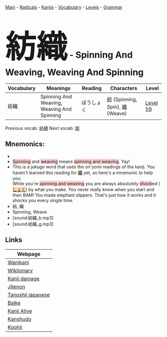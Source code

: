 <style> bigfont {font-size: 100px}</style>
[Main](../README.md) -
[Radicals](../radicals.md) -
[Kanjis](../kanjis.md) -
[Vocabulary](../vocabulary.md) -
[Levels](../levels.md) -
[Grammar](../grammar.md)
# <bigfont> 紡織</bigfont> - Spinning And Weaving, Weaving And Spinning 

| Vocabulary | Meanings | Reading | Characters | Level |
| --- | --- | --- | --- | --- |
| 紡織 | Spinning And Weaving, Weaving And Spinning | ぼうしょく |  [紡](../kanjis/紡.md) (Spinning, Spin), [織](../kanjis/織.md) (Weave) | [Level 59](../levels/wk_level59.md) |

Previous vocab: [紡績](紡績.md) Next vocab: [胆](胆.md) 

## Mnemonics:

* 
* <span style="background-color:#ffcccb"> Spinning</span> and <span style="background-color:#ffcccb"> weaving</span> means <span style="background-color:#ffcccb"> spinning and weaving</span>. Yay!
* This is a jukugo word that uses the on'yomi readings of the kanji. You haven't learned this reading for <span style="background-color:#fed8b1"> [織](https://jisho.org/search/織)</span> yet, so here's a mnemonic to help you:<br />While you're <span style="background-color:#ffcccb"> spinning and weaving</span> you are always absolutely <span style="background-color:#ffcccb"> shock</span>ed (<span style="background-color:#fed8b1"> [しょく](https://jisho.org/search/しょく)</span>) by what you make. You never really know when you start and then BAM! You made elephant slippers. That's just how it works and it shocks you every single time.
* 紡, 織
* Spinning, Weave
* [sound:紡織_b.mp3]
* [sound:紡織_g.mp3]


## Links 

| Webpage |
| --- |
| [Wanikani          ](https://www.wanikani.com/kanji/紡織) |
| [Wiktionary        ](https://en.wiktionary.org/wiki/紡織) |
| [Kanji damage      ](http://www.kanjidamage.com/kanji/search?utf8=✓&q=紡織) |
| [Jitenon           ](https://jitenon.com/kanji/紡織) |
| [Tanoshii japanese ](https://www.tanoshiijapanese.com/dictionary/kanji.cfm?k=紡織) |
| [Baike             ](https://baike.baidu.com/item/紡織) |
| [Kanji Alive       ](https://app.kanjialive.com/紡織) |
| [Kanshudo          ](https://www.kanshudo.com/searchmn?q=紡織) |
| [Koohii            ](https://kanji.koohii.com/study/kanji/紡織) |
